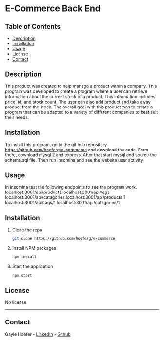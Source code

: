# E-Commerce Back End


## Table of Contents  
* [Description](##Description)  
* [Installation](##Installation)  
* [Usage](##Usage)  
* [License](##License)  
* [Contact](##Contact)  

## Description

This product was created to help manage a product within a company. This program was developed to create a program where a user can retrieve information about the current stock of a product. This information includes price, id, and stock count. The user can also add product and take away product from the stock. The overall goal with this product was to create a program that can be adapted to a variety of different companies to best suit their needs.

## Installation

To install this program, go to the git hub repository https://github.com/hoeferg/e-commerce and download the code. From there, download mysql 2 and express. After that start mysql and source the schema.sql file. Then run insomina and see the website user activity.

## Usage

In insomina test the following endpoints to see the program work.
localhost:3001/api/products
localhost:3001/api/tags
localhost:3001/api/catagories
localhost:3001/api/products/1
localhost:3001/api/tags/1
localhost:3001/api/catagories/1

## Installation

1. Clone the repo
   ```sh
   git clone https://github.com/hoeferg/e-commerce
   ```
2. Install NPM packages
   ```sh
   npm install
   ```
3. Start the application
   ```sh
   npm start


## License

No license

---

## Contact
Gayle Hoefer - [LinkedIn](https://www.linkedin.com/in/gayle-hoefer-61a2a3124/) - [Github](https://github.com/hoeferg)
